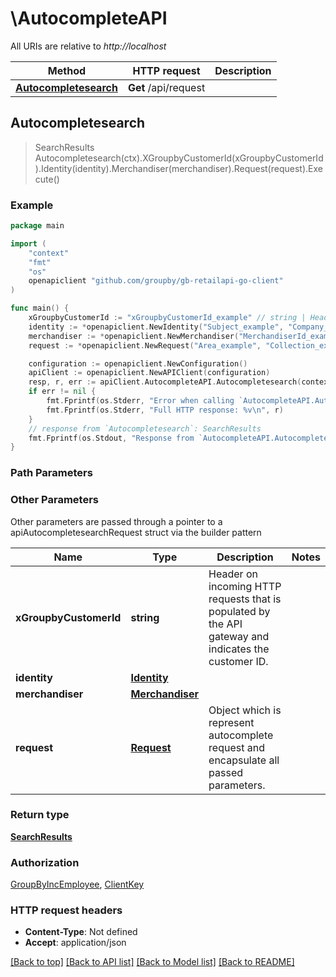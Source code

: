 # \AutocompleteAPI

All URIs are relative to *http://localhost*

Method | HTTP request | Description
------------- | ------------- | -------------
[**Autocompletesearch**](AutocompleteAPI.md#Autocompletesearch) | **Get** /api/request | 



## Autocompletesearch

> SearchResults Autocompletesearch(ctx).XGroupbyCustomerId(xGroupbyCustomerId).Identity(identity).Merchandiser(merchandiser).Request(request).Execute()





### Example

```go
package main

import (
    "context"
    "fmt"
    "os"
    openapiclient "github.com/groupby/gb-retailapi-go-client"
)

func main() {
    xGroupbyCustomerId := "xGroupbyCustomerId_example" // string | Header on incoming HTTP requests that is populated by the API gateway and indicates the customer ID.
    identity := *openapiclient.NewIdentity("Subject_example", "Company_example", []openapiclient.Role{*openapiclient.NewRole("Name_example")}) // Identity | 
    merchandiser := *openapiclient.NewMerchandiser("MerchandiserId_example") // Merchandiser | 
    request := *openapiclient.NewRequest("Area_example", "Collection_example", int32(123), "Query_example") // Request | Object which is represent autocomplete request and encapsulate all passed parameters.  (optional)

    configuration := openapiclient.NewConfiguration()
    apiClient := openapiclient.NewAPIClient(configuration)
    resp, r, err := apiClient.AutocompleteAPI.Autocompletesearch(context.Background()).XGroupbyCustomerId(xGroupbyCustomerId).Identity(identity).Merchandiser(merchandiser).Request(request).Execute()
    if err != nil {
        fmt.Fprintf(os.Stderr, "Error when calling `AutocompleteAPI.Autocompletesearch``: %v\n", err)
        fmt.Fprintf(os.Stderr, "Full HTTP response: %v\n", r)
    }
    // response from `Autocompletesearch`: SearchResults
    fmt.Fprintf(os.Stdout, "Response from `AutocompleteAPI.Autocompletesearch`: %v\n", resp)
}
```

### Path Parameters



### Other Parameters

Other parameters are passed through a pointer to a apiAutocompletesearchRequest struct via the builder pattern


Name | Type | Description  | Notes
------------- | ------------- | ------------- | -------------
 **xGroupbyCustomerId** | **string** | Header on incoming HTTP requests that is populated by the API gateway and indicates the customer ID. | 
 **identity** | [**Identity**](Identity.md) |  | 
 **merchandiser** | [**Merchandiser**](Merchandiser.md) |  | 
 **request** | [**Request**](Request.md) | Object which is represent autocomplete request and encapsulate all passed parameters.  | 

### Return type

[**SearchResults**](SearchResults.md)

### Authorization

[GroupByIncEmployee](../README.md#GroupByIncEmployee), [ClientKey](../README.md#ClientKey)

### HTTP request headers

- **Content-Type**: Not defined
- **Accept**: application/json

[[Back to top]](#) [[Back to API list]](../README.md#documentation-for-api-endpoints)
[[Back to Model list]](../README.md#documentation-for-models)
[[Back to README]](../README.md)

